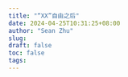 ```yaml
---
title: "“XX”自由之后"
date: 2024-04-25T10:31:25+08:00
author: "Sean Zhu"
slug:
draft: false
toc: false
tags: 
---
```


